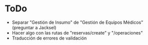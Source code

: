 # ToDo

- Separar "Gestión de Insumo" de "Gestión de Equipos Médicos" (preguntar a Jacksel)
- Hacer algo con las rutas de "reservas/create" y "/operaciones"
- Traducción de errores de validación
